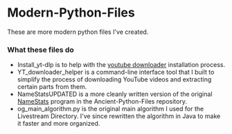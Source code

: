 # Modern-Python-Files
These are more modern python files I've created.

### What these files do
- Install_yt-dlp is to help with the [youtube downloader](https://github.com/ytdl-org/youtube-dl) installation process. 
- YT_downloader_helper is a command-line interface tool that I built to simplify the process of downloading YouTube videos and extracting certain parts from them.
- NameStatsUPDATED is a more cleanly written version of the original [NameStats](https://github.com/MichaelT-178/Ancient-Python-Files/blob/main/NameStats.py) program in the Ancient-Python-Files repository.
- og_main_algorithm.py is the original main algorithm I used for the Livestream Directory. I've since rewritten the algorithm in Java
to make it faster and more organized.
